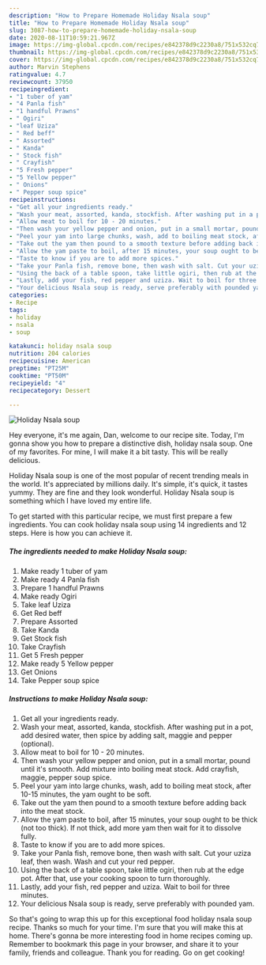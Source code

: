 ```yaml
---
description: "How to Prepare Homemade Holiday Nsala soup"
title: "How to Prepare Homemade Holiday Nsala soup"
slug: 3087-how-to-prepare-homemade-holiday-nsala-soup
date: 2020-08-11T10:59:21.967Z
image: https://img-global.cpcdn.com/recipes/e842378d9c2230a8/751x532cq70/holiday-nsala-soup-recipe-main-photo.jpg
thumbnail: https://img-global.cpcdn.com/recipes/e842378d9c2230a8/751x532cq70/holiday-nsala-soup-recipe-main-photo.jpg
cover: https://img-global.cpcdn.com/recipes/e842378d9c2230a8/751x532cq70/holiday-nsala-soup-recipe-main-photo.jpg
author: Marvin Stephens
ratingvalue: 4.7
reviewcount: 37950
recipeingredient:
- "1 tuber of yam"
- "4 Panla fish"
- "1 handful Prawns"
- " Ogiri"
- "leaf Uziza"
- " Red beff"
- " Assorted"
- " Kanda"
- " Stock fish"
- " Crayfish"
- "5 Fresh pepper"
- "5 Yellow pepper"
- " Onions"
- " Pepper soup spice"
recipeinstructions:
- "Get all your ingredients ready."
- "Wash your meat, assorted, kanda, stockfish. After washing put in a pot, add desired water, then spice by adding salt, maggie and pepper (optional)."
- "Allow meat to boil for 10 - 20 minutes."
- "Then wash your yellow pepper and onion, put in a small mortar, pound until it&#39;s smooth. Add mixture into boiling meat stock. Add crayfish, maggie, pepper soup spice."
- "Peel your yam into large chunks, wash, add to boiling meat stock, after 10-15 minutes, the yam ought to be soft."
- "Take out the yam then pound to a smooth texture before adding back into the meat stock."
- "Allow the yam paste to boil, after 15 minutes, your soup ought to be thick (not too thick). If not thick, add more yam then wait for it to dissolve fully."
- "Taste to know if you are to add more spices."
- "Take your Panla fish, remove bone, then wash with salt. Cut your uziza leaf, then wash. Wash and cut your red pepper."
- "Using the back of a table spoon, take little ogiri, then rub at the edge pot. After that, use your cooking spoon to turn thoroughly."
- "Lastly, add your fish, red pepper and uziza. Wait to boil for three minutes."
- "Your delicious Nsala soup is ready, serve preferably with pounded yam."
categories:
- Recipe
tags:
- holiday
- nsala
- soup

katakunci: holiday nsala soup 
nutrition: 204 calories
recipecuisine: American
preptime: "PT25M"
cooktime: "PT50M"
recipeyield: "4"
recipecategory: Dessert

---
```



![Holiday Nsala soup](https://img-global.cpcdn.com/recipes/e842378d9c2230a8/751x532cq70/holiday-nsala-soup-recipe-main-photo.jpg)

Hey everyone, it's me again, Dan, welcome to our recipe site. Today, I'm gonna show you how to prepare a distinctive dish, holiday nsala soup. One of my favorites. For mine, I will make it a bit tasty. This will be really delicious.



Holiday Nsala soup is one of the most popular of recent trending meals in the world. It's appreciated by millions daily. It's simple, it's quick, it tastes yummy. They are fine and they look wonderful. Holiday Nsala soup is something which I have loved my entire life.


To get started with this particular recipe, we must first prepare a few ingredients. You can cook holiday nsala soup using 14 ingredients and 12 steps. Here is how you can achieve it.

<!--inarticleads1-->

##### The ingredients needed to make Holiday Nsala soup:

1. Make ready 1 tuber of yam
1. Make ready 4 Panla fish
1. Prepare 1 handful Prawns
1. Make ready  Ogiri
1. Take leaf Uziza
1. Get  Red beff
1. Prepare  Assorted
1. Take  Kanda
1. Get  Stock fish
1. Take  Crayfish
1. Get 5 Fresh pepper
1. Make ready 5 Yellow pepper
1. Get  Onions
1. Take  Pepper soup spice




<!--inarticleads2-->

##### Instructions to make Holiday Nsala soup:

1. Get all your ingredients ready.
1. Wash your meat, assorted, kanda, stockfish. After washing put in a pot, add desired water, then spice by adding salt, maggie and pepper (optional).
1. Allow meat to boil for 10 - 20 minutes.
1. Then wash your yellow pepper and onion, put in a small mortar, pound until it&#39;s smooth. Add mixture into boiling meat stock. Add crayfish, maggie, pepper soup spice.
1. Peel your yam into large chunks, wash, add to boiling meat stock, after 10-15 minutes, the yam ought to be soft.
1. Take out the yam then pound to a smooth texture before adding back into the meat stock.
1. Allow the yam paste to boil, after 15 minutes, your soup ought to be thick (not too thick). If not thick, add more yam then wait for it to dissolve fully.
1. Taste to know if you are to add more spices.
1. Take your Panla fish, remove bone, then wash with salt. Cut your uziza leaf, then wash. Wash and cut your red pepper.
1. Using the back of a table spoon, take little ogiri, then rub at the edge pot. After that, use your cooking spoon to turn thoroughly.
1. Lastly, add your fish, red pepper and uziza. Wait to boil for three minutes.
1. Your delicious Nsala soup is ready, serve preferably with pounded yam.




So that's going to wrap this up for this exceptional food holiday nsala soup recipe. Thanks so much for your time. I'm sure that you will make this at home. There's gonna be more interesting food in home recipes coming up. Remember to bookmark this page in your browser, and share it to your family, friends and colleague. Thank you for reading. Go on get cooking!
